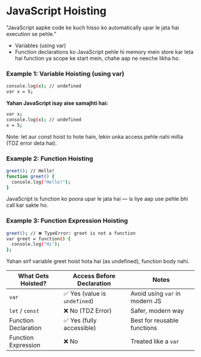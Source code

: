 


# JavaScript Hoisting

"JavaScript aapke code ke kuch hisso ko automatically upar le jata hai execution se pehle."

* Variables (using var)
* Function declarations ko JavaScript pehle hi memory mein store kar leta hai function ya scope ke start mein, chahe aap ne neeche likha ho.


### Example 1: Variable Hoisting (using var)
```bash
console.log(x); // undefined
var x = 5;

```
**Yahan JavaScript isay aise samajhti hai:**
```bash
var x;
console.log(x); // undefined
x = 5;

```
Note: let aur const hoist to hote hain, lekin unka access pehle nahi milta (TDZ error deta hai).

### Example 2: Function Hoisting
```bash
greet(); // Hello!
function greet() {
  console.log("Hello!");
}

```
JavaScript is function ko poora upar le jata hai — is liye aap use pehle bhi call kar sakte ho.

###  Example 3: Function Expression Hoisting
```bash
greet(); // ❌ TypeError: greet is not a function
var greet = function() {
  console.log("Hi");
};
```
Yahan sirf variable greet hoist hota hai (as undefined), function body nahi.

| What Gets Hoisted?   | Access Before Declaration    | Notes                          |
| -------------------- | ---------------------------- | ------------------------------ |
| `var`                | ✅ Yes (value is `undefined`) | Avoid using `var` in modern JS |
| `let` / `const`      | ❌ No (TDZ Error)             | Safer, modern way              |
| Function Declaration | ✅ Yes (fully accessible)     | Best for reusable functions    |
| Function Expression  | ❌ No                         | Treated like a `var`           |

